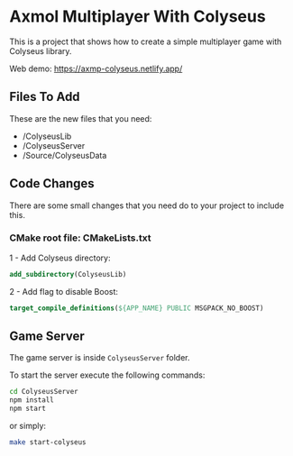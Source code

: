 # Axmol Multiplayer With Colyseus

This is a project that shows how to create a simple multiplayer game with Colyseus library.

Web demo: https://axmp-colyseus.netlify.app/

## Files To Add

These are the new files that you need:

- /ColyseusLib
- /ColyseusServer
- /Source/ColyseusData

## Code Changes

There are some small changes that you need do to your project to include this.

### CMake root file: CMakeLists.txt

1 - Add Colyseus directory:

```cmake
add_subdirectory(ColyseusLib)
```

2 - Add flag to disable Boost:

```cmake
target_compile_definitions(${APP_NAME} PUBLIC MSGPACK_NO_BOOST)
```

## Game Server

The game server is inside `ColyseusServer` folder.

To start the server execute the following commands:

```bash
cd ColyseusServer
npm install
npm start
```

or simply:

```bash
make start-colyseus
```
